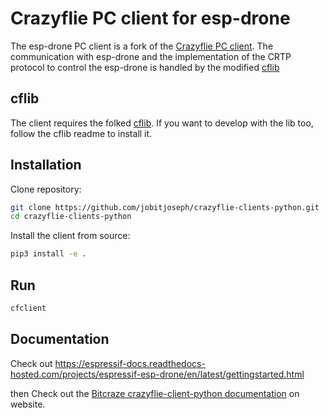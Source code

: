  # Crazyflie PC client for esp-drone

The esp-drone PC client is a fork of the [Crazyflie PC client](./ORIGIN_README.md). The communication with esp-drone and the implementation of the CRTP protocol to control the esp-drone is handled by the modified [cflib](https://github.com/leeebo/crazyflie-lib-python)

## cflib
The client requires the folked [cflib](https://github.com/leeebo/crazyflie-lib-python).
If you want to develop with the lib too, follow the cflib readme to install it.

## Installation

Clone repository:
```bash
git clone https://github.com/jobitjoseph/crazyflie-clients-python.git
cd crazyflie-clients-python
```
Install the client from source:
```bash
pip3 install -e .
```
## Run

```bash
cfclient
```

## Documentation

Check out https://espressif-docs.readthedocs-hosted.com/projects/espressif-esp-drone/en/latest/gettingstarted.html

then Check out the [Bitcraze crazyflie-client-python documentation](https://www.bitcraze.io/documentation/repository/crazyflie-clients-python/master/) on website.

